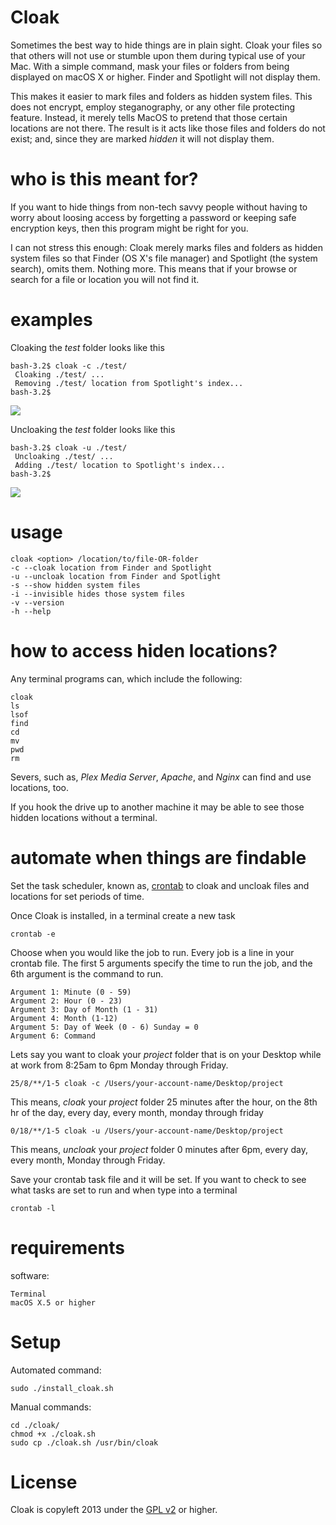 Cloak
=====
Sometimes the best way to hide things are in plain sight. Cloak your files so that others will not use or stumble upon them during typical use of your Mac. With a simple command, mask your files or folders from being displayed on macOS X or higher. Finder and Spotlight will not display them. 

This makes it easier to mark files and folders as hidden system files. This does not encrypt, employ steganography, or any other file protecting feature. Instead, it merely tells MacOS to pretend that those certain locations are not there. The result is it acts like those files and folders do not exist; and, since they are marked *hidden* it will not display them.

who is this meant for?
=====
If you want to hide things from non-tech savvy people without having to worry about loosing access by forgetting a password or keeping safe encryption keys, then this program might be right for you. 

I can not stress this enough: Cloak merely marks files and folders as hidden system files so that Finder (OS X's file manager) and Spotlight (the system search), omits them. Nothing more. This means that if your browse or search for a file or location you will not find it.

examples
======
Cloaking the *test* folder looks like this

    bash-3.2$ cloak -c ./test/
     Cloaking ./test/ ...
     Removing ./test/ location from Spotlight's index...
    bash-3.2$ 

<img src="https://raw.github.com/xeoron/cloak/master/images/cloak.png"/>

Uncloaking the *test* folder looks like this

    bash-3.2$ cloak -u ./test/
     Uncloaking ./test/ ...
     Adding ./test/ location to Spotlight's index...
    bash-3.2$ 

<img src="https://raw.github.com/xeoron/cloak/master/images/uncloak.png"/>

usage
=====

    cloak <option> /location/to/file-OR-folder
    -c --cloak location from Finder and Spotlight
    -u --uncloak location from Finder and Spotlight
    -s --show hidden system files
    -i --invisible hides those system files
    -v --version
    -h --help

how to access hiden locations?
=====
Any terminal programs can, which include the following:

    cloak
    ls
    lsof
    find
    cd
    mv
    pwd
    rm

Severs, such as, *Plex Media Server*, *Apache*, and *Nginx* can find and use locations, too.

If you hook the drive up to another machine it may be able to see those hidden locations without a terminal.

automate when things are findable
=====
Set the task scheduler, known as, <a href="https://developer.apple.com/library/mac/documentation/Darwin/Reference/ManPages/man5/crontab.5.html#//apple_ref/doc/man/5/crontab" title="OS X Crontab Man Page">crontab</a> to cloak and uncloak files and locations for set periods of time.

Once Cloak is installed, in a terminal create a new task

	crontab -e 
	
Choose when you would like the job to run. Every job is a line in your crontab file. The first 5 arguments specify the time to run the job, and the 6th argument is the command to run. 

	Argument 1: Minute (0 - 59)
	Argument 2: Hour (0 - 23)
	Argument 3: Day of Month (1 - 31)
	Argument 4: Month (1-12)
	Argument 5: Day of Week (0 - 6) Sunday = 0
	Argument 6: Command

Lets say you want to cloak your *project* folder that is on your Desktop while at work from 8:25am to 6pm Monday through Friday.

	25/8/**/1-5 cloak -c /Users/your-account-name/Desktop/project

This means, *cloak* your *project* folder 25 minutes after the hour, on the 8th hr of the day, every day, every month, monday through friday

	0/18/**/1-5 cloak -u /Users/your-account-name/Desktop/project

This means, *uncloak* your *project* folder 0 minutes after 6pm, every day, every month, Monday through Friday.

Save your crontab task file and it will be set. 
If you want to check to see what tasks are set to run and when type into a terminal

	crontab -l

requirements
=====
software:

    Terminal
    macOS X.5 or higher 

Setup
=====
Automated command:

	sudo ./install_cloak.sh

Manual commands:

    cd ./cloak/
    chmod +x ./cloak.sh
    sudo cp ./cloak.sh /usr/bin/cloak


License
=====
Cloak is copyleft 2013 under the <a href="http://www.gnu.org/licenses/gpl-2.0.html">GPL v2</a> or higher.
